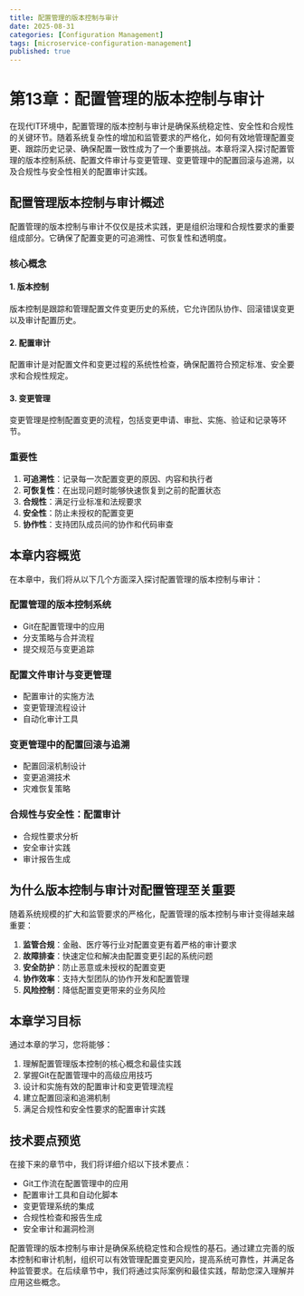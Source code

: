 ```yaml
---
title: 配置管理的版本控制与审计
date: 2025-08-31
categories: [Configuration Management]
tags: [microservice-configuration-management]
published: true
---
```


# 第13章：配置管理的版本控制与审计

在现代IT环境中，配置管理的版本控制与审计是确保系统稳定性、安全性和合规性的关键环节。随着系统复杂性的增加和监管要求的严格化，如何有效地管理配置变更、跟踪历史记录、确保配置一致性成为了一个重要挑战。本章将深入探讨配置管理的版本控制系统、配置文件审计与变更管理、变更管理中的配置回滚与追溯，以及合规性与安全性相关的配置审计实践。

## 配置管理版本控制与审计概述

配置管理的版本控制与审计不仅仅是技术实践，更是组织治理和合规性要求的重要组成部分。它确保了配置变更的可追溯性、可恢复性和透明度。

### 核心概念

#### 1. 版本控制
版本控制是跟踪和管理配置文件变更历史的系统，它允许团队协作、回滚错误变更以及审计配置历史。

#### 2. 配置审计
配置审计是对配置文件和变更过程的系统性检查，确保配置符合预定标准、安全要求和合规性规定。

#### 3. 变更管理
变更管理是控制配置变更的流程，包括变更申请、审批、实施、验证和记录等环节。

### 重要性

1. **可追溯性**：记录每一次配置变更的原因、内容和执行者
2. **可恢复性**：在出现问题时能够快速恢复到之前的配置状态
3. **合规性**：满足行业标准和法规要求
4. **安全性**：防止未授权的配置变更
5. **协作性**：支持团队成员间的协作和代码审查

## 本章内容概览

在本章中，我们将从以下几个方面深入探讨配置管理的版本控制与审计：

### 配置管理的版本控制系统
- Git在配置管理中的应用
- 分支策略与合并流程
- 提交规范与变更追踪

### 配置文件审计与变更管理
- 配置审计的实施方法
- 变更管理流程设计
- 自动化审计工具

### 变更管理中的配置回滚与追溯
- 配置回滚机制设计
- 变更追溯技术
- 灾难恢复策略

### 合规性与安全性：配置审计
- 合规性要求分析
- 安全审计实践
- 审计报告生成

## 为什么版本控制与审计对配置管理至关重要

随着系统规模的扩大和监管要求的严格化，配置管理的版本控制与审计变得越来越重要：

1. **监管合规**：金融、医疗等行业对配置变更有着严格的审计要求
2. **故障排查**：快速定位和解决由配置变更引起的系统问题
3. **安全防护**：防止恶意或未授权的配置变更
4. **协作效率**：支持大型团队的协作开发和配置管理
5. **风险控制**：降低配置变更带来的业务风险

## 本章学习目标

通过本章的学习，您将能够：

1. 理解配置管理版本控制的核心概念和最佳实践
2. 掌握Git在配置管理中的高级应用技巧
3. 设计和实施有效的配置审计和变更管理流程
4. 建立配置回滚和追溯机制
5. 满足合规性和安全性要求的配置审计实践

## 技术要点预览

在接下来的章节中，我们将详细介绍以下技术要点：

- Git工作流在配置管理中的应用
- 配置审计工具和自动化脚本
- 变更管理系统的集成
- 合规性检查和报告生成
- 安全审计和漏洞检测

配置管理的版本控制与审计是确保系统稳定性和合规性的基石。通过建立完善的版本控制和审计机制，组织可以有效管理配置变更风险，提高系统可靠性，并满足各种监管要求。在后续章节中，我们将通过实际案例和最佳实践，帮助您深入理解并应用这些概念。